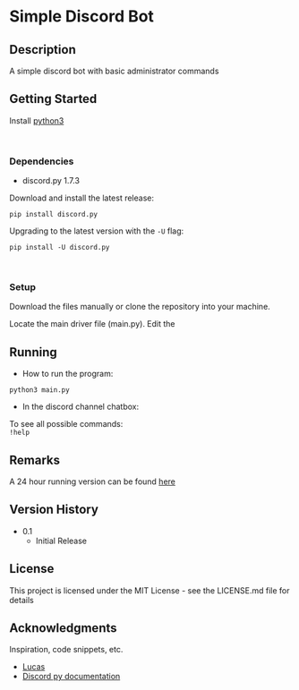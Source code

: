 # Simple Discord Bot

## Description

A simple discord bot with basic administrator commands 

## Getting Started

Install [python3](https://www.python.org/downloads/)

<br>

### Dependencies

* discord.py 1.7.3

Download and install the latest release:

`pip install discord.py`

Upgrading to the latest version with the `-U` flag:

`pip install -U discord.py`

<br>

### Setup
Download the files manually or clone the repository into your machine.

Locate the main driver file (main.py). Edit the 
<br>

## Running

* How to run the program:

</t>`python3 main.py`

* In the discord channel chatbox:

To see all possible commands: <br>
</t>`!help` 

## Remarks

A 24 hour running version can be found [here](https://replit.com/@LimIvan/Discord-Bot#main.py)

<!-- ## Authors

Contributors names and contact info

ex. Dominique Pizzie  
[@DomPizzie](https://twitter.com/dompizzie) -->

## Version History

* 0.1
    * Initial Release

## License

This project is licensed under the MIT License - see the LICENSE.md file for details

## Acknowledgments

Inspiration, code snippets, etc.
* [Lucas](https://www.youtube.com/channel/UCR-zOCvDCayyYy1flR5qaAg)
* [Discord py documentation](https://discordpy.readthedocs.io/en/stable/)
